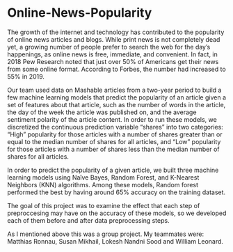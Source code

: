 # Online-News-Popularity

The growth of the internet and technology has contributed to the popularity of online news articles and blogs. While print news is not completely dead yet, a growing number of people prefer to search the web for the day’s happenings, as online news is free, immediate, and convenient. In fact, in 2018 Pew Research noted that just over 50% of Americans get their news from some online format.  According to Forbes, the number had increased to 55% in 2019.

Our team used data on Mashable articles from a two-year period to build a few machine learning models that predict the popularity of an article given a set of features about that article, such as the number of words in the article, the day of the week the article was published on, and the average sentiment polarity of the article content. In order to run these models, we discretized the continuous prediction variable “shares” into two categories: “High” popularity for those articles with a number of shares greater than or equal to the median number of shares for all articles, and “Low” popularity for those articles with a number of shares less than the median number of shares for all articles.

In order to predict the popularity of a given article, we built three machine learning models using Naïve Bayes, Random Forest, and K-Nearest Neighbors (KNN) algorithms. Among these models, Random forest performed the best by having around 65% accuracy on the training dataset. 

The goal of this project was to examine the effect that each step of preproccesing may have on the accuracy of these models, so we developed each of them before and after data preprocessing steps.

As I mentioned above this was a group project. My teammates were: Matthias Ronnau, Susan Mikhail, Lokesh Nandni Sood and William Leonard.



